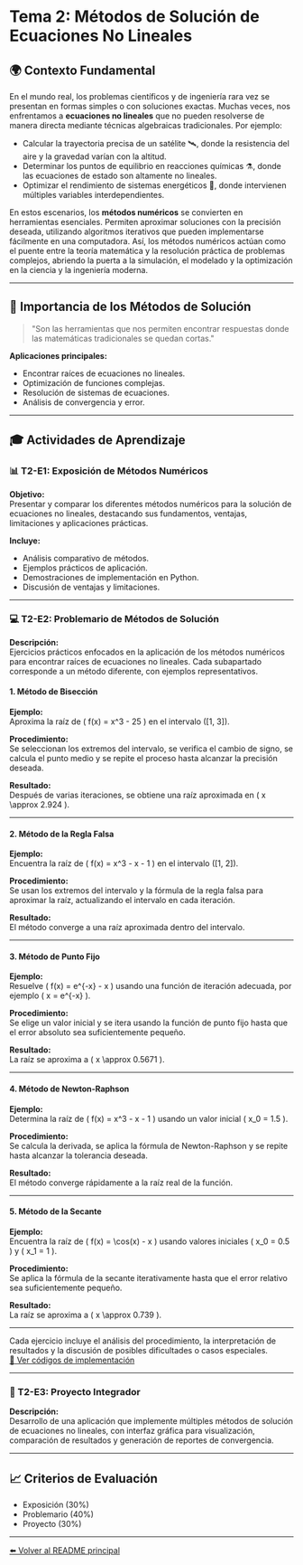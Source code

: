 # Tema 2: Métodos de Solución de Ecuaciones No Lineales

## 🌍 Contexto Fundamental

En el mundo real, los problemas científicos y de ingeniería rara vez se presentan en formas simples o con soluciones exactas. Muchas veces, nos enfrentamos a **ecuaciones no lineales** que no pueden resolverse de manera directa mediante técnicas algebraicas tradicionales. Por ejemplo:

- Calcular la trayectoria precisa de un satélite 🛰️, donde la resistencia del aire y la gravedad varían con la altitud.
- Determinar los puntos de equilibrio en reacciones químicas ⚗️, donde las ecuaciones de estado son altamente no lineales.
- Optimizar el rendimiento de sistemas energéticos 🔋, donde intervienen múltiples variables interdependientes.

En estos escenarios, los **métodos numéricos** se convierten en herramientas esenciales. Permiten aproximar soluciones con la precisión deseada, utilizando algoritmos iterativos que pueden implementarse fácilmente en una computadora. Así, los métodos numéricos actúan como el puente entre la teoría matemática y la resolución práctica de problemas complejos, abriendo la puerta a la simulación, el modelado y la optimización en la ciencia y la ingeniería moderna.

---

## 📌 Importancia de los Métodos de Solución

> "Son las herramientas que nos permiten encontrar respuestas donde las matemáticas tradicionales se quedan cortas."

**Aplicaciones principales:**
- Encontrar raíces de ecuaciones no lineales.
- Optimización de funciones complejas.
- Resolución de sistemas de ecuaciones.
- Análisis de convergencia y error.

---

## 🎓 Actividades de Aprendizaje

### 📊 T2-E1: Exposición de Métodos Numéricos

**Objetivo:**  
Presentar y comparar los diferentes métodos numéricos para la solución de ecuaciones no lineales, destacando sus fundamentos, ventajas, limitaciones y aplicaciones prácticas.

**Incluye:**
- Análisis comparativo de métodos.
- Ejemplos prácticos de aplicación.
- Demostraciones de implementación en Python.
- Discusión de ventajas y limitaciones.

---

### 💻 T2-E2: Problemario de Métodos de Solución

**Descripción:**  
Ejercicios prácticos enfocados en la aplicación de los métodos numéricos para encontrar raíces de ecuaciones no lineales. Cada subapartado corresponde a un método diferente, con ejemplos representativos.

#### 1. Método de Bisección

**Ejemplo:**  
Aproxima la raíz de \( f(x) = x^3 - 25 \) en el intervalo \([1, 3]\).

**Procedimiento:**  
Se seleccionan los extremos del intervalo, se verifica el cambio de signo, se calcula el punto medio y se repite el proceso hasta alcanzar la precisión deseada.

**Resultado:**  
Después de varias iteraciones, se obtiene una raíz aproximada en \( x \approx 2.924 \).

---

#### 2. Método de la Regla Falsa

**Ejemplo:**  
Encuentra la raíz de \( f(x) = x^3 - x - 1 \) en el intervalo \([1, 2]\).

**Procedimiento:**  
Se usan los extremos del intervalo y la fórmula de la regla falsa para aproximar la raíz, actualizando el intervalo en cada iteración.

**Resultado:**  
El método converge a una raíz aproximada dentro del intervalo.

---

#### 3. Método de Punto Fijo

**Ejemplo:**  
Resuelve \( f(x) = e^{-x} - x \) usando una función de iteración adecuada, por ejemplo \( x = e^{-x} \).

**Procedimiento:**  
Se elige un valor inicial y se itera usando la función de punto fijo hasta que el error absoluto sea suficientemente pequeño.

**Resultado:**  
La raíz se aproxima a \( x \approx 0.5671 \).

---

#### 4. Método de Newton-Raphson

**Ejemplo:**  
Determina la raíz de \( f(x) = x^3 - x - 1 \) usando un valor inicial \( x_0 = 1.5 \).

**Procedimiento:**  
Se calcula la derivada, se aplica la fórmula de Newton-Raphson y se repite hasta alcanzar la tolerancia deseada.

**Resultado:**  
El método converge rápidamente a la raíz real de la función.

---

#### 5. Método de la Secante

**Ejemplo:**  
Encuentra la raíz de \( f(x) = \cos(x) - x \) usando valores iniciales \( x_0 = 0.5 \) y \( x_1 = 1 \).

**Procedimiento:**  
Se aplica la fórmula de la secante iterativamente hasta que el error relativo sea suficientemente pequeño.

**Resultado:**  
La raíz se aproxima a \( x \approx 0.739 \).

---

Cada ejercicio incluye el análisis del procedimiento, la interpretación de resultados y la discusión de posibles dificultades o casos especiales.  
[🔗 Ver códigos de implementación](https://github.com/tu-usuario/tu-repo/tree/master/tema2)

---

### 🚀 T2-E3: Proyecto Integrador

**Descripción:**  
Desarrollo de una aplicación que implemente múltiples métodos de solución de ecuaciones no lineales, con interfaz gráfica para visualización, comparación de resultados y generación de reportes de convergencia.

---

## 📈 Criterios de Evaluación

- Exposición (30%)
- Problemario (40%)
- Proyecto (30%)

---

[⬅️ Volver al README principal](../README.md)
